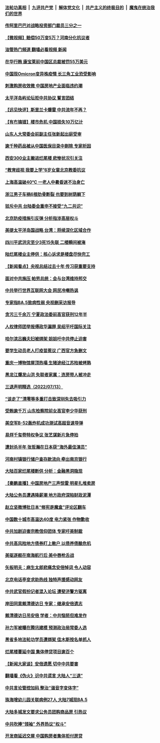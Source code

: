 ####  [法轮功真相](../../../../basic/blob/master/README.md?t=07150201) &nbsp;|&nbsp; [九评共产党](../../../../9ping.md/blob/master/README.md?t=07150201) &nbsp;|&nbsp; [解体党文化](../../../../jtdwh.md/blob/master/README.md?t=07150201)  &nbsp;|&nbsp; [共产主义的终极目的](../../../../gczydzjmd.md/blob/master/README.md?t=07150201) &nbsp;|&nbsp; [魔鬼在统治我们的世界](../../../../mgztzwmdsj.md/blob/master/README.md?t=07150201) 

#### [传阿里巴巴对战略投资部门裁员三分之一](../pages/nsc413/n13780927.md?t=07150201) 

#### [【微视频】赔偿50万变5万？河南分化抗议者](../pages/nsc413/n13780869.md?t=07150201) 

#### [油管热门频道 翻墙必看视频 新闻](http://45.76.130.85:81/youtube.html?07150201)

#### [在华行贿 康宝莱前中国区总裁被罚55万美元](../pages/nsc413/n13780527.md?t=07150201) 

#### [中国现Omicron变异株疫情 长三角工业恐受影响](../pages/nsc413/n13780940.md?t=07150201) 

#### [刺激购房收效微 中国房地产业面临违约潮](../pages/nsc413/n13780899.md?t=07150201) 

#### [太平洋岛屿论坛拒中共协议 誓言团结](../pages/nsc413/n13780764.md?t=07150201) 

#### [【远见快评】斯里兰卡爆雷 中共流年不再？](../pages/nsc413/n13780457.md?t=07150201) 

#### [【有冇搞错】楼市危机 中国损失10万亿计](../pages/nsc413/n13780544.md?t=07150201) 

#### [山东人大常委会前副主任张新起出庭受审](../pages/nsc413/n13780745.md?t=07150201) 

#### [逾千种药品被从中国医保目录中剔除 专家析因](../pages/nsc413/n13780602.md?t=07150201) 

#### [西安300业主搬进烂尾楼 悲惨状况引关注](../pages/nsc413/n13780665.md?t=07150201) 

#### [“教育歧视 我要上学”6岁女童北京教委抗议](../pages/nsc413/n13780580.md?t=07150201) 

#### [上海高温破40℃ 一老人中暑昏迷不治身亡](../pages/nsc413/n13780697.md?t=07150201) 

#### [浙江男子车祸6根肋骨断裂 也要到树荫躺下](../pages/nsc413/n13780698.md?t=07150201) 

#### [驳斥中共 台陆委会重申不接受“九二共识”](../pages/nsc413/n13780470.md?t=07150201) 

#### [北京防疫措施引反弹 分析指涉高层权斗](../pages/nsc413/n13780657.md?t=07150201) 

#### [美提太平洋岛国战略 台湾：将续深化区域合作](../pages/nsc413/n13780628.md?t=07150201) 

#### [四川平武洪灾至少3死15失联 二楼瞬间被淹](../pages/nsc413/n13780649.md?t=07150201) 

#### [陆烂尾楼业主停供：核心诉求是楼盘尽快完工](../pages/nsc413/n13780523.md?t=07150201) 

#### [【新闻看点】央视总结过去十年 传习获重要支持](../pages/nsc413/n13780328.md?t=07150201) 

#### [面对中共施压 帕劳总统：会与台湾维持邦交](../pages/nsc413/n13780555.md?t=07150201) 

#### [中共举行世界互联网大会 网民冷嘲热讽](../pages/nsc413/n13780577.md?t=07150201) 

#### [专家指BA.5致病性弱 央视删采访报导](../pages/nsc413/n13780540.md?t=07150201) 

#### [贪污三千余万 宁夏政法委前高官获刑12年半](../pages/nsc413/n13780596.md?t=07150201) 

#### [人权律师团举报傅政华漏罪 吴绍平吁国际关注](../pages/nsc413/n13780561.md?t=07150201) 

#### [哈尔滨吕巍夫妇被绑架 姐姐吁中共停止迫害](../pages/nsc413/n13780481.md?t=07150201) 

#### [要学生动员老人打疫苗惹议 广西官方急删文](../pages/nsc413/n13780541.md?t=07150201) 

#### [重庆一博物馆屋顶热塌 生猪途经江苏险被烤熟](../pages/nsc413/n13780456.md?t=07150201) 

#### [黑龙江爆发山洪 失联者家属：连房带人被冲走](../pages/nsc413/n13780466.md?t=07150201) 


#### [三退声明精选（2022/07/13）](../pages/nsc413/n13780484.md?t=07150201) 

#### [“该走了”清零等多重打击致深圳失去吸引力](../pages/nsc413/n13780442.md?t=07150201) 

#### [受贿逾千万 山东检察院前女高官李少华获刑](../pages/nsc413/n13780407.md?t=07150201) 

#### [美空军B-52轰炸机成功测试高超音速导弹](../pages/nsc413/n13780324.md?t=07150201) 

#### [易烊千玺卷特权争议 张艺谋新片急停拍](../pages/nsc413/n13780363.md?t=07150201) 

#### [遭封杀半年 张哲瀚在日本获“海外最佳演员”](../pages/nsc413/n13780297.md?t=07150201) 

#### [河南村镇银行储户查存款流向 牵出南京银行](../pages/nsc413/n13780313.md?t=07150201) 

#### [大陆百家烂尾楼断供 分析：金融黑洞隐现](../pages/nsc413/n13780360.md?t=07150201) 

#### [【秦鹏直播】中国房地产三声惊雷 明星扎堆卖房](../pages/nsc413/n13780329.md?t=07150201) 

#### [大陆公务员遭遇降薪潮 地方政府深陷财政泥潭](../pages/nsc413/n13780273.md?t=07150201) 

#### [赵立坚微博批日本“修宪是魔盒”评论区翻车](../pages/nsc413/n13780183.md?t=07150201) 

#### [中国数十城市高温达40度 电力紧张 作物歉收](../pages/nsc413/n13780174.md?t=07150201) 

#### [中共加剧迫害宗教信仰团体 专家吁美制裁](../pages/nsc413/n13780252.md?t=07150201) 

#### [中共高风险地方债券盯上散户 以债养债酿危机](../pages/nsc413/n13779808.md?t=07150201) 

#### [美驱逐舰在南海航行后 美中唇枪舌战](../pages/nsc413/n13780060.md?t=07150201) 

#### [矢板明夫：麻生太郎悲痛念安倍悼词 令人动容](../pages/nsc413/n13780221.md?t=07150201) 

#### [北京电话亭变求助热线 独特声援感动网友](../pages/nsc413/n13780127.md?t=07150201) 

#### [中共武官假扮记者混入论坛 遭斐济警方驱离](../pages/nsc413/n13780171.md?t=07150201) 

#### [岸田同意赖清德访日 专家：继承安倍遗志](../pages/nsc413/n13779893.md?t=07150201) 

#### [赖清德访日吊安倍 学者：中共恼怒但难发作](../pages/nsc413/n13780187.md?t=07150201) 

#### [孙力军被曝在腾讯建模 预测政治局常委人选](../pages/nsc413/n13779437.md?t=07150201) 

#### [黑省多地法轮功学员遭绑架 佳木斯按名单抓人](../pages/nsc413/n13779958.md?t=07150201) 

#### [烂尾楼蔓延中国 集体停贷项目逾百个](../pages/nsc413/n13780043.md?t=07150201) 

#### [【新闻大家谈】安倍遗愿 切中中共要害](../pages/nsc413/n13780075.md?t=07150201) 

#### [翻墙看《伪火》识中共谎言 大陆人“三退”](../pages/nsc413/n13779275.md?t=07150201) 

#### [中共言论管控加码 整治“谐音字变体字”](../pages/nsc413/n13779959.md?t=07150201) 

#### [珠海增幼儿园关联病例27人 大陆7城现BA.5](../pages/nsc413/n13779962.md?t=07150201) 

#### [大陆多城发文要求公务员团购商品房 引热议](../pages/nsc413/n13779913.md?t=07150201) 

#### [中共吹捧“领袖” 外界热议“权斗”](../pages/nsc413/n13779870.md?t=07150201) 

#### [开发商延迟交屋 中国购房者集体拒付房贷](../pages/nsc413/n13779800.md?t=07150201) 

<img src='http://gfw-breaker.win/goodnews/indexes/nsc413.md' width='0px' height='0px'/>

